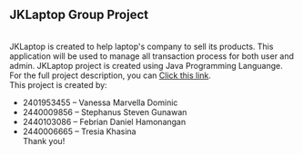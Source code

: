 ## JKLaptop Group Project 

<br> JKLaptop is created to help laptop's company to sell its products. 
This application will be used to manage all transaction process for both user and admin. 
JKLaptop project is created using Java Programming Languange.
For the full project description, you can [Click this link](https://binusianorg-my.sharepoint.com/personal/vanessa_dominic_binus_ac_id/_layouts/15/guestaccess.aspx?docid=0677f16400786430f8972128004eca981&authkey=ATbp-qUea-4z9JEXEg0aCwE&e=cia1hH). 
<br> This project is created by:
- 2401953455 – Vanessa Marvella Dominic
- 2440009856 – Stephanus Steven Gunawan
- 2440103086 – Febrian Daniel Hamonangan
- 2440006665 – Tresia Khasina
<br> Thank you!